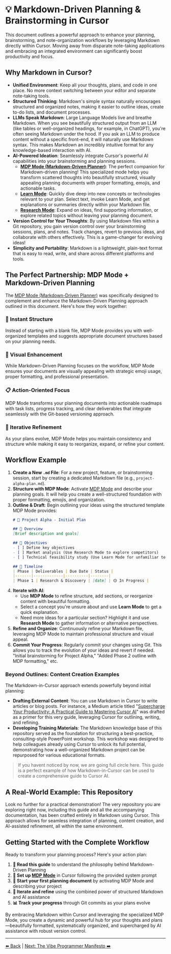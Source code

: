# 💡 Markdown-Driven Planning & Brainstorming in Cursor

This document outlines a powerful approach to enhance your planning, brainstorming, and note-organization workflows by leveraging Markdown directly within Cursor. Moving away from disparate note-taking applications and embracing an integrated environment can significantly boost productivity and focus.

## Why Markdown in Cursor?

-   **Unified Environment**: Keep all your thoughts, plans, and code in one place. No more context switching between your editor and separate note-taking tools.
-   **Structured Thinking**: Markdown's simple syntax naturally encourages structured and organized notes, making it easier to outline ideas, create to-do lists, and document processes.
-   **LLMs Speak Markdown**: Large Language Models live and breathe Markdown. When you see beautifully structured output from an LLM (like tables or well-organized headings, for example, in ChatGPT), you're often seeing Markdown under the hood. If you ask an LLM to produce content without a specific front-end, it will naturally use Markdown syntax. This makes Markdown an incredibly intuitive format for any knowledge-based interaction with AI.
-   **AI-Powered Ideation**: Seamlessly integrate Cursor's powerful AI capabilities into your brainstorming and planning sessions.
    -   **[MDP Mode (Markdown-Driven Planner)](./04-Custom-Modes-Tailoring-Cursor-to-You/04c-Mode-Spotlight-MDP.md)**: The perfect companion for Markdown-driven planning! This specialized mode helps you transform scattered thoughts into beautifully structured, visually appealing planning documents with proper formatting, emojis, and actionable tasks.
    -   **[Learn Mode](./04-Custom-Modes-Tailoring-Cursor-to-You/04b-Mode-Spotlight-Learn.md)**: Quickly dive deep into new concepts or technologies relevant to your plan. Select text, invoke Learn Mode, and get explanations or summaries directly within your Markdown file.
    -   **[Research Mode](./04-Custom-Modes-Tailoring-Cursor-to-You/04d-Mode-Spotlight-Research.md)**: Expand on ideas, find supporting information, or explore related topics without leaving your planning document.
-   **Version Control for Your Thoughts**: By using Markdown files within a Git repository, you gain version control over your brainstorming sessions, plans, and notes. Track changes, revert to previous ideas, and collaborate with others effectively. This is a game-changer for evolving ideas!
-   **Simplicity and Portability**: Markdown is a lightweight, plain-text format that is easy to read, write, and share across different platforms and tools.

## The Perfect Partnership: MDP Mode + Markdown-Driven Planning

The [MDP Mode (Markdown-Driven Planner)](./04-Custom-Modes-Tailoring-Cursor-to-You/04c-Mode-Spotlight-MDP.md) was specifically designed to complement and enhance the Markdown-Driven Planning approach outlined in this document. Here's how they work together:

### 🎯 **Instant Structure**
Instead of starting with a blank file, MDP Mode provides you with well-organized templates and suggests appropriate document structures based on your planning needs.

### 🎨 **Visual Enhancement**
While Markdown-Driven Planning focuses on the workflow, MDP Mode ensures your documents are visually appealing with strategic emoji usage, proper formatting, and professional presentation.

### 📋 **Action-Oriented Focus**
MDP Mode transforms your planning documents into actionable roadmaps with task lists, progress tracking, and clear deliverables that integrate seamlessly with the Git-based versioning approach.

### 🔄 **Iterative Refinement**
As your plans evolve, MDP Mode helps you maintain consistency and structure while making it easy to reorganize, expand, or refine your content.

## Workflow Example

1.  **Create a New `.md` File**: For a new project, feature, or brainstorming session, start by creating a dedicated Markdown file (e.g., `project-alpha-plan.md`).
2.  **Structure with MDP Mode**: Activate [MDP Mode](./04-Custom-Modes-Tailoring-Cursor-to-You/04c-Mode-Spotlight-MDP.md) and describe your planning goals. It will help you create a well-structured foundation with proper formatting, emojis, and organization.
3.  **Outline & Draft**: Begin outlining your ideas using the structured template MDP Mode provides:
    ```markdown
    # 🚀 Project Alpha - Initial Plan

    ## 📖 Overview
    [Brief description and goals]

    ## 🎯 Objectives
    - [ ] Define key objectives
    - [ ] Market analysis (Use Research Mode to explore competitors)
    - [ ] Technical feasibility study (Use Learn Mode for unfamiliar tech)

    ## 📅 Timeline
    | Phase | Deliverables | Due Date | Status |
    |-------|-------------|----------|--------|
    | Phase 1 | Research & Discovery | [date] | 🟡 In Progress |
    ```
4.  **Iterate with AI**:
    *   Use **MDP Mode** to refine structure, add sections, or reorganize content with beautiful formatting.
    *   Select a concept you're unsure about and use **Learn Mode** to get a quick explanation.
    *   Need more ideas for a particular section? Highlight it and use **Research Mode** to gather information or alternative perspectives.
5.  **Refine and Organize**: Continuously refine your Markdown file, leveraging MDP Mode to maintain professional structure and visual appeal.
6.  **Commit Your Progress**: Regularly commit your changes using Git. This allows you to track the evolution of your ideas and revert if needed. "Initial brainstorming for Project Alpha," "Added Phase 2 outline with MDP formatting," etc.

### Beyond Outlines: Content Creation Examples

The Markdown-in-Cursor approach extends powerfully beyond initial planning:

-   **Drafting External Content**: You can use Markdown in Cursor to write articles or blog posts. For instance, a Medium article titled "[Supercharge Your Productivity: A Practical Guide to Mastering Cursor AI](https://medium.com/@dickborder/supercharge-your-productivity-a-practical-guide-to-mastering-cursor-ai-167e0b1a087a)" was drafted as a primer for this very guide, leveraging Cursor for outlining, writing, and refining.
-   **Developing Training Materials**: The Markdown knowledge base of this repository served as the foundation for structuring a best-practice, consulting-style PowerPoint workshop. This workshop was designed to help colleagues already using Cursor to unlock its full potential, demonstrating how a well-organized Markdown project can be repurposed for various educational formats.

> If you havent noticed by now, we are going full circle here. This guide is a perfect example of how Markdown-in-Cursor can be used to create a comprehensive guide to Cursor AI.

## A Real-World Example: This Repository

Look no further for a practical demonstration! The very repository you are exploring right now, including this guide and all the accompanying documentation, has been crafted entirely in Markdown using Cursor. This approach allows for seamless integration of planning, content creation, and AI-assisted refinement, all within the same environment.

## Getting Started with the Complete Workflow

Ready to transform your planning process? Here's your action plan:

1. **📖 Read this guide** to understand the philosophy behind Markdown-Driven Planning
2. **🎯 Set up [MDP Mode](./04-Custom-Modes-Tailoring-Cursor-to-You/04c-Mode-Spotlight-MDP.md)** in Cursor following the provided system prompt
3. **🚀 Start your first planning document** by activating MDP Mode and describing your project
4. **🔄 Iterate and refine** using the combined power of structured Markdown and AI assistance
5. **📊 Track your progress** through Git commits as your plans evolve

By embracing Markdown within Cursor and leveraging the specialized MDP Mode, you create a dynamic and powerful hub for your thoughts and plans—beautifully formatted, systematically organized, and supercharged by AI assistance with robust version control.

---

[⬅️ Back](../README.md) | [Next: The Vibe Programmer Manifesto ➡️](../02-Cursor-for-Developers/00-The-Vibe-Programmer-Manifesto.md) 